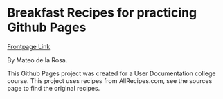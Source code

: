 # Breakfast Recipes for practicing Github Pages

[Frontpage Link](https://ethicalandroid.github.io/Breakfast-Recipes/)

By Mateo de la Rosa.

This Github Pages project was created for a User Documentation college course.
This project uses recipes from AllRecipes.com, see the sources page to find the original recipes.
